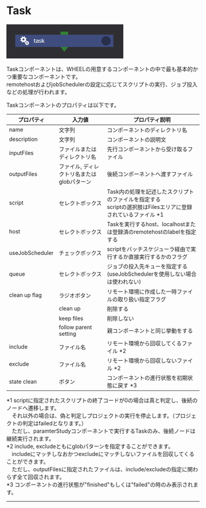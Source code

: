 # Task

![img](./img/task/task.png "task")  

Taskコンポーネントは、WHEELの用意するコンポーネントの中で最も基本的かつ重要なコンポーネントです。    
remotehostおよびjobSchedulerの設定に応じてスクリプトの実行、ジョブ投入などの処理が行われます。  

Taskコンポーネントのプロパティは以下です。

| プロパティ | 入力値 | プロパティ説明 |
|----|----|----|
| name | 文字列 | コンポーネントのディレクトリ名 |
| description | 文字列 | コンポーネントの説明文 | 
| inputFiles | ファイルまたはディレクトリ名 | 先行コンポーネントから受け取るファイル | 
| outputFiles | ファイル, ディレクトリ名またはglobパターン | 後続コンポーネントへ渡すファイル | 
| script | セレクトボックス | Task内の処理を記述したスクリプトのファイルを指定する<br>scriptの選択肢はFilesエリアに登録されているファイル *1| 
| host | セレクトボックス | Taskを実行するhost、localhostまたは登録済のremotehostのlabelを指定する | 
| useJobScheduler | チェックボックス | scriptをバッチスケジューラ経由で実行するか直接実行するかのフラグ | 
| queue | セレクトボックス | ジョブの投入先キューを指定する(useJobSchedulerを使用しない場合は使われない) | 
| clean up flag | ラジオボタン | リモート環境に作成した一時ファイルの取り扱い指定フラグ | 
|  | clean up | 削除する | 
|  | keep files | 削除しない | 
|  | follow parent setting | 親コンポーネントと同じ挙動をする | 
| include | ファイル名 | リモート環境から回収してくるファイル *2 | 
| exclude | ファイル名 | リモート環境から回収しないファイル *2 | 
| state clean | ボタン | コンポーネントの進行状態を初期状態に戻す *3 | 

*1 scriptに指定されたスクリプトの終了コードが0の場合は真と判定し、後続のノードへ遷移します。  
　それ以外の場合は、偽と判定しプロジェクトの実行を停止します。（プロジェクトの判定はfailedとなります。）  
　ただし、paramterStudyコンポーネントで実行するTaskのみ、後続ノードは継続実行されます。  
*2 include, excludeともにglobパターンを指定することができます。  
　includeにマッチしなおかつexcludeにマッチしないファイルを回収してくることができます。  
　ただし、outputFilesに指定されたファイルは、include/excludeの指定に関わらず全て回収されます。  
*3 コンポーネントの進行状態が"finished"もしくは"failed"の時のみ表示されます。

 ***

